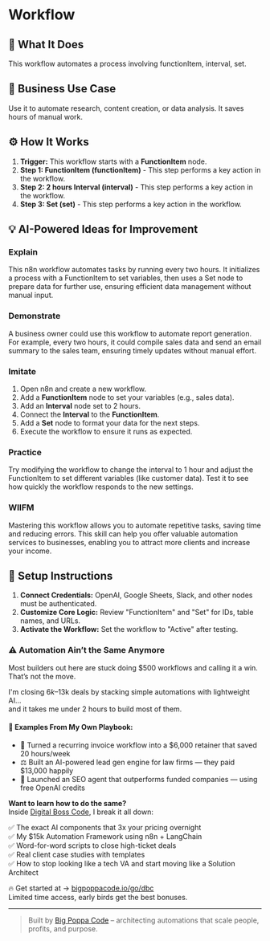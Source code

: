 # Workflow

## 🚀 What It Does
This workflow automates a process involving functionItem, interval, set.

## 💼 Business Use Case
Use it to automate research, content creation, or data analysis. It saves hours of manual work.

## ⚙️ How It Works
1.  **Trigger:** This workflow starts with a **FunctionItem** node.
2. **Step 1: FunctionItem (functionItem)** - This step performs a key action in the workflow.
3. **Step 2: 2 hours Interval (interval)** - This step performs a key action in the workflow.
4. **Step 3: Set (set)** - This step performs a key action in the workflow.

## 💡 AI-Powered Ideas for Improvement
### Explain
This n8n workflow automates tasks by running every two hours. It initializes a process with a FunctionItem to set variables, then uses a Set node to prepare data for further use, ensuring efficient data management without manual input.

### Demonstrate
A business owner could use this workflow to automate report generation. For example, every two hours, it could compile sales data and send an email summary to the sales team, ensuring timely updates without manual effort.

### Imitate
1. Open n8n and create a new workflow.
2. Add a **FunctionItem** node to set your variables (e.g., sales data).
3. Add an **Interval** node set to 2 hours.
4. Connect the **Interval** to the **FunctionItem**.
5. Add a **Set** node to format your data for the next steps.
6. Execute the workflow to ensure it runs as expected.

### Practice
Try modifying the workflow to change the interval to 1 hour and adjust the FunctionItem to set different variables (like customer data). Test it to see how quickly the workflow responds to the new settings.

### WIIFM
Mastering this workflow allows you to automate repetitive tasks, saving time and reducing errors. This skill can help you offer valuable automation services to businesses, enabling you to attract more clients and increase your income.

## 🔧 Setup Instructions
1. **Connect Credentials:** OpenAI, Google Sheets, Slack, and other nodes must be authenticated.
2. **Customize Core Logic:** Review "FunctionItem" and "Set" for IDs, table names, and URLs.
3. **Activate the Workflow:** Set the workflow to "Active" after testing.

### ⚠️ Automation Ain’t the Same Anymore

Most builders out here are stuck doing $500 workflows and calling it a win.  
That’s not the move.  

I'm closing $6k–$13k deals by stacking simple automations with lightweight AI...  
and it takes me under 2 hours to build most of them.

#### 🧠 Examples From My Own Playbook:
- 🔁 Turned a recurring invoice workflow into a $6,000 retainer that saved 20 hours/week  
- ⚖️ Built an AI-powered lead gen engine for law firms — they paid $13,000 happily  
- 🚀 Launched an SEO agent that outperforms funded companies — using free OpenAI credits  

**Want to learn how to do the same?**  
Inside [Digital Boss Code](https://bigpoppacode.io/go/dbc), I break it all down:

✅ The exact AI components that 3x your pricing overnight  
✅ My $15k Automation Framework using n8n + LangChain  
✅ Word-for-word scripts to close high-ticket deals  
✅ Real client case studies with templates  
✅ How to stop looking like a tech VA and start moving like a Solution Architect  

🔥 Get started at → [bigpoppacode.io/go/dbc](https://bigpoppacode.io/go/dbc)  
Limited time access, early birds get the best bonuses.

---
> Built by [Big Poppa Code](https://bigpoppacode.io) – architecting automations that scale people, profits, and purpose.
